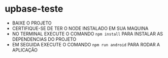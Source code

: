 # upbase-teste
- BAIXE O PROJETO
- CERTIFIQUE-SE DE TER O NODE INSTALADO EM SUA MAQUINA
- NO TERMINAL EXECUTE O COMANDO `npm install` PARA INSTALAR AS DEPENDENCIAS DO PROJETO
- EM SEGUIDA EXECUTE O COMANDO `npm run android` PARA RODAR A APLICAÇÃO

